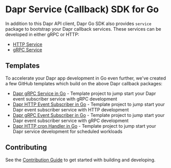 # Dapr Service (Callback) SDK for Go

In addition to this Dapr API client, Dapr Go SDK also provides `service` package to bootstrap your Dapr callback services. These services can be developed in either gRPC or HTTP:

* [HTTP Service](./http/Readme.md)
* [gRPC Service](./grpc/Readme.md)

## Templates 

To accelerate your Dapr app development in Go even further, we've created a few GitHub templates which build on the above Dapr callback packages:

* [Dapr gRPC Service in Go](https://github.com/dapr-templates/dapr-grpc-service-template) - Template project to jump start your Dapr event subscriber service with gRPC development
* [Dapr HTTP Event Subscriber in Go](https://github.com/dapr-templates/dapr-http-event-subscriber-template) - Template project to jump start your Dapr event subscriber service with HTTP development
* [Dapr gRPC Event Subscriber in Go](https://github.com/dapr-templates/dapr-grpc-event-subscriber-template) - Template project to jump start your Dapr event subscriber service with gRPC development
* [Dapr HTTP cron Handler in Go](https://github.com/dapr-templates/dapr-http-cron-handler-template) - Template project to jump start your Dapr service development for scheduled workloads

## Contributing

See the [Contribution Guide](../CONTRIBUTING.md) to get started with building and developing.
